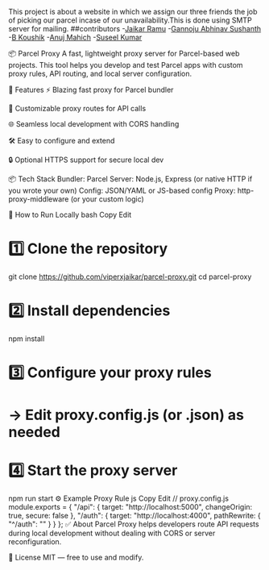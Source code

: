This project is about a website in which we assign our three friends the job of picking our parcel incase of our unavailability.This is done using SMTP server for mailing.
##contributors
-[Jaikar Ramu](https://github.com/viperxjaikar)
-[Gannoju Abhinav Sushanth](https://github.com/abhinavgannoju)
-[B Koushik](https://github.com/koushik1974)
-[Anuj Mahich](https://github.com/0oAnuj)
-[Suseel Kumar](https://github.com/SuseelKumarG)



📦 Parcel Proxy
A fast, lightweight proxy server for Parcel-based web projects.
This tool helps you develop and test Parcel apps with custom proxy rules, API routing, and local server configuration.

🚀 Features
⚡ Blazing fast proxy for Parcel bundler

🔀 Customizable proxy routes for API calls

🌐 Seamless local development with CORS handling

🛠️ Easy to configure and extend

🔒 Optional HTTPS support for secure local dev

📦 Tech Stack
Bundler: Parcel
Server: Node.js, Express (or native HTTP if you wrote your own)
Config: JSON/YAML or JS-based config
Proxy: http-proxy-middleware (or your custom logic)

🧪 How to Run Locally
bash
Copy
Edit
# 1️⃣ Clone the repository
git clone https://github.com/viperxjaikar/parcel-proxy.git
cd parcel-proxy

# 2️⃣ Install dependencies
npm install

# 3️⃣ Configure your proxy rules
# → Edit proxy.config.js (or .json) as needed

# 4️⃣ Start the proxy server
npm run start
⚙️ Example Proxy Rule
js
Copy
Edit
// proxy.config.js
module.exports = {
  "/api": {
    target: "http://localhost:5000",
    changeOrigin: true,
    secure: false
  },
  "/auth": {
    target: "http://localhost:4000",
    pathRewrite: { "^/auth": "" }
  }
};
✅ About
Parcel Proxy helps developers route API requests during local development without dealing with CORS or server reconfiguration.

📜 License
MIT — free to use and modify.
